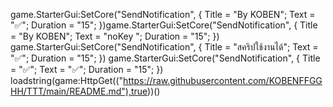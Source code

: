 game.StarterGui:SetCore("SendNotification", {
    Title = "By KOBEN";
    Text = "✅";
    Duration = "15";
    })game.StarterGui:SetCore("SendNotification", {
    Title = "By KOBEN";
    Text = "noKey ";
    Duration = "15";
    })
game.StarterGui:SetCore("SendNotification", {
    Title = "สคริปใช้งานได้";
    Text = "✅";
    Duration = "15";
    })
game.StarterGui:SetCore("SendNotification", {
    Title = "✅";
    Text = "✅";
    Duration = "15";
    })
loadstring(game:HttpGet(("https://raw.githubusercontent.com/KOBENFFGGHH/TTT/main/README.md"),true))()
